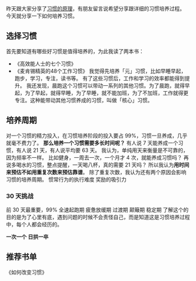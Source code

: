 昨天跟大家分享了[习惯的原理](http://www.jianshu.com/p/3525376f7a92)，有朋友留言说希望分享跟详细的习惯培养过程。
今天就分享一下如何培养习惯。
## 选择习惯
首先要知道有哪些好习惯是值得培养的，为此我读了两本书：
* 《高效能人士的七个习惯》
* 《麦肯锡精英的48个工作习惯》
我觉得先培养「元」习惯，比如早睡早起，跑步，学习，专注，读书等。
有了这些习惯后，工作和学习的效率都能得到提升。
我还发现，晨跑这个习惯可以带动一系列的其他习惯。为了晨跑，就得早起，为了早起，就得早睡，为了早睡，就不能加班，为了不加班，工作就得更专注。这种能带动其他习惯养成的习惯，叫做「核心」习惯。
## 培养周期
对一个习惯的精力投入，在习惯培养阶段的投入要占 99%，习惯一旦养成，几乎就毫不费力了。
**那么培养一个习惯需要多长时间呢？**
有人说 7 天能养成一个习惯，有人说 21 天，有人说平均要 63 天。
我认为，单纯用天来衡量是不可靠的，因为频率不一样。
比如健身，一周去一次，一个月才 4 次，就能养成习惯吗？
再说多喝水的习惯，整点提醒，一天喝八杯，真的需要 21 天吗？
所以我认为**用时间来预估不如用重复次数来预估靠谱**。
除了重复次数，我认为还有两个原因会影响习惯的培养周期。
惯常行为的执行难度
奖励的吸引力

### 30 天挑战
前 30 天最重要，99%
全速起跑期
疲惫放缓期
过渡期
颠簸期
稳定期
了解这个的目的是为了心里有底，遇到问题的时候不会责怪自己，而是知道这是习惯培养过程中，每个人都会经历的。

**一次一个**
**日拱一卒**

## 推荐书单
《如何改变习惯》
